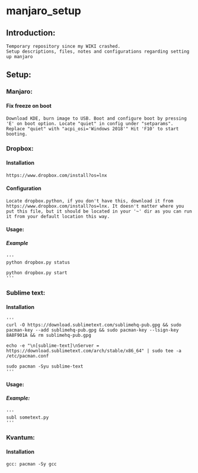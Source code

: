 # manjaro_setup

## Introduction:
	Temporary repository since my WIKI crashed.
	Setup descriptions, files, notes and configurations regarding setting up manjaro

## Setup:

### Manjaro:
#### Fix freeze on boot 
	Download KDE, burn image to USB. Boot and configure boot by pressing 'E' on boot option. Locate "quiet" in config under "setparams". Replace "quiet" with "acpi_osi='Windows 2018'" Hit 'F10' to start booting.

### Dropbox:
#### Installation
	https://www.dropbox.com/install?os=lnx
#### Configuration
	Locate dropbox.python, if you don't have this, download it from https://www.dropbox.com/install?os=lnx. It doesn't matter where you put this file, but it should be located in your '~' dir as you can run it from your default location this way.
#### Usage:
##### Example
	'''
	python dropbox.py status

	python dropbox.py start
	'''

### Sublime text:
#### Installation
	'''
	curl -O https://download.sublimetext.com/sublimehq-pub.gpg && sudo pacman-key --add sublimehq-pub.gpg && sudo pacman-key --lsign-key 8A8F901A && rm sublimehq-pub.gpg
	
	echo -e "\n[sublime-text]\nServer = https://download.sublimetext.com/arch/stable/x86_64" | sudo tee -a /etc/pacman.conf
	
	sudo pacman -Syu sublime-text
	'''
#### Usage:
##### Example:
	'''
	subl sometext.py
	'''

### Kvantum:
#### Installation
	gcc: pacman -Sy gcc
